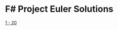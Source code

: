 F# Project Euler Solutions
==========================

[1 - 20](http://nbviewer.ipython.org/github/mndrake/ProjectEuler/blob/master/docs/nb/euler_1_20.ipynb)

